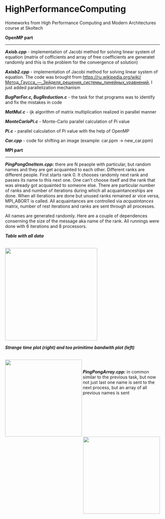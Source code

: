 # HighPerformanceComputing
Homeworks from High Performance Computing and Modern Architectures course at Skoltech

**OpenMP part**

---------------

***Axisb.cpp*** - implementation of Jacobi method for solving linear system of equation (matrix of cofficients and array of free coefficients are generatet randomly and this is the problem for the convergence of solution)

***Axisb2.cpp*** - implementation of Jacobi method for solving linear system of equation. The code was brought from <https://ru.wikipedia.org/wiki/Метод_Гаусса_—_Зейделя_решения_системы_линейных_уравнений>, I just added parallelization mechanism

***BugParFor.c, BugReduction.c*** - the task for that programs was to identify and fix the mistakes in code

***MatMul.c*** - ijk algorithm of matrix multiplication realized in parallel manner

***MonteCarloPi.c*** - Monte-Carlo parallel calculation of Pi value 

***Pi.c*** - parallel calculation of Pi value with the help of OpenMP

***Car.cpp*** - code for shifting an image (example: car.ppm -> new_car.ppm)

**MPI part**

------------
***PingPongOneItem.cpp:*** there are N peaople with particular, but random names and they are get acquainted to each other. Different ranks are different people. First starts rank 0. It chooses randomly next rank and passes its name to this next one. One can't choose itself and the rank that was already got acquainted to someone else. There are particular number of ranks and number of iterations during which all acquaintanceships are done. When all iterations are done but unused ranks remained ar vice versa, MPI_ABORT is called. All acquaintances are controlled via *acquaintances* matrix, number of rest iterations and ranks are sent through all processes.

  All names are generated randomly. Here are a couple of dependences conserning the size of the message aka name of the rank. All runnings were done with 6 iterations and 8 processors.
  
  ***Table with all data***
  
  <br>
    <img height="300" align="center" src="https://github.com/samymone/HighPerformanceComputing/blob/master/table.png/">
  </br>
  
  ***Strange time plot (right) and too primitime bandwith plot (left)***
    
  <br>
    <img height="250" align="left" src="https://github.com/samymone/HighPerformanceComputing/blob/master/time.png" />
    <img height="250" align="right" src="https://github.com/samymone/HighPerformanceComputing/blob/master/bandwith.png" />
  </br>
  
  
  
***PingPongArray.cpp:*** in common similar to the previous task, but now not just last one name is sent to the next process, but an array of all previous names is sent
